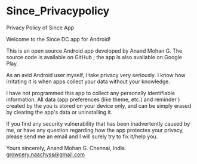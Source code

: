 # Since_Privacypolicy
Privacy Policy of Since App



Welcome to the Since DC app for Android!

This is an open source Android app developed by Anand Mohan G. The source code is available on GitHub ; the app is also available on Google Play.

As an avid Android user myself, I take privacy very seriously. I know how irritating it is when apps collect your data without your knowledge.

I have not programmed this app to collect any personally identifiable information. All data (app preferences (like theme, etc.) and reminder ) created by the you is stored on your device only, and can be simply erased by clearing the app's data or uninstalling it.

If you find any security vulnerability that has been inadvertently caused by me, or have any question regarding how the app protectes your privacy, please send me an email and I will surely try to fix it/help you.

Yours sincerely,
Anand Mohan G.
Chennai, India.
growcery.naachyss@gmail.com
